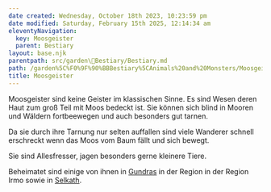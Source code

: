 ```yaml
---
date created: Wednesday, October 18th 2023, 10:23:59 pm
date modified: Saturday, February 15th 2025, 12:14:34 am
eleventyNavigation:
  key: Moosgeister
  parent: Bestiary
layout: base.njk
parentpath: src/garden\🐻Bestiary/Bestiary.md
path: /garden%5C%F0%9F%90%BBBestiary%5CAnimals%20and%20Monsters/Moosgeister/
title: Moosgeister
---
```


Moosgeister sind keine Geister im klassischen Sinne. Es sind Wesen deren Haut zum groß Teil mit Moos bedeckt ist. Sie können sich blind in Mooren und Wäldern fortbeewegen und auch besonders gut tarnen. 

Da sie durch ihre Tarnung nur selten auffallen sind viele Wanderer schnell erschreckt wenn das Moos vom Baum fällt und sich bewegt. 

Sie sind Allesfresser, jagen besonders gerne kleinere Tiere. 

Beheimatet sind einige von ihnen in [Gundras](/garden/%F0%9F%8C%90Worldbuilding/Material%20Plane/%F0%9F%8F%B0%20Gundras/Gundras) in der Region in der Region Irmo sowie in [Selkath](/garden/%F0%9F%8C%90Worldbuilding/Material%20Plane/%F0%9F%8C%BFSelkath/Selkath).